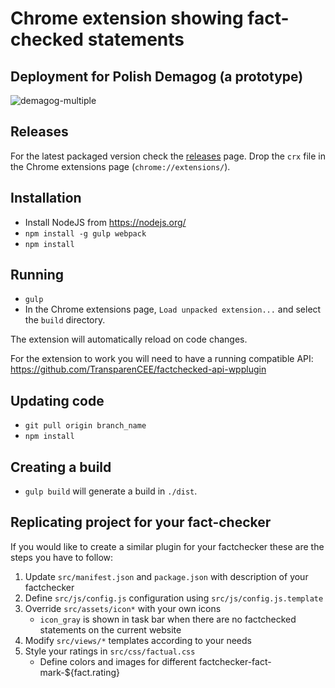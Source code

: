# Chrome extension showing fact-checked statements

## Deployment for Polish Demagog (a prototype)
![demagog-multiple](https://cloud.githubusercontent.com/assets/849975/23593645/0b7c215a-0212-11e7-8b8b-6b3adc31e3d9.JPG)

## Releases
For the latest packaged version check the [releases](https://github.com/TransparenCEE/factchecker-plugin-chrome/releases) page. Drop the `crx` file in the Chrome extensions page (`chrome://extensions/`).

## Installation

* Install NodeJS from https://nodejs.org/
* ```npm install -g gulp webpack```
* ```npm install```

## Running

* ```gulp```
* In the Chrome extensions page, ```Load unpacked extension...``` and select the ```build``` directory.

The extension will automatically reload on code changes.

For the extension to work you will need to have a running compatible API: https://github.com/TransparenCEE/factchecked-api-wpplugin

## Updating code

* ```git pull origin branch_name```
* ```npm install```

## Creating a build

* ```gulp build``` will generate a build in ```./dist```.

## Replicating project for your fact-checker

If you would like to create a similar plugin for your factchecker these are the steps you have to follow:
 
1. Update `src/manifest.json` and `package.json` with description of your factchecker
1. Define `src/js/config.js` configuration using `src/js/config.js.template`
1. Override `src/assets/icon*` with your own icons 
    - `icon_gray` is shown in task bar when there are no factchecked statements on the current website
1. Modify `src/views/*` templates according to your needs
1. Style your ratings in `src/css/factual.css`
    - Define colors and images for different factchecker-fact-mark-${fact.rating}
    
   

